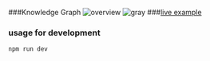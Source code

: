 ###Knowledge Graph
![overview](https://github.com/dengcheke/zstp/assets/overview.png)
![gray](https://github.com/dengcheke/zstp/assets/gray.png)
###[live example](https://dengcheke.github.io/zstp)
### usage for development
```
npm run dev
```
